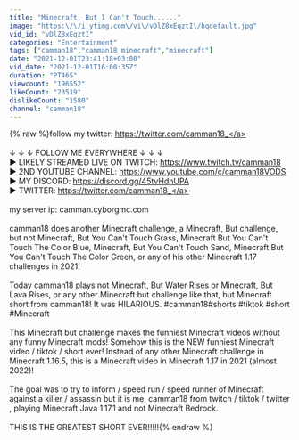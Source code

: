 ```yaml
---
title: "Minecraft, But I Can't Touch......"
image: "https:\/\/i.ytimg.com\/vi\/vDlZ8xEqztI\/hqdefault.jpg"
vid_id: "vDlZ8xEqztI"
categories: "Entertainment"
tags: ["camman18","camman18 minecraft","minecraft"]
date: "2021-12-01T23:41:18+03:00"
vid_date: "2021-12-01T16:00:35Z"
duration: "PT46S"
viewcount: "196552"
likeCount: "23519"
dislikeCount: "1580"
channel: "camman18"
---
```

{% raw %}follow my twitter: <a rel="nofollow" target="blank" href="https://twitter.com/camman18_">https://twitter.com/camman18_</a><br /><br />↓ ↓ ↓ FOLLOW ME EVERYWHERE ↓ ↓ ↓<br />► LIKELY STREAMED LIVE ON TWITCH: <a rel="nofollow" target="blank" href="https://www.twitch.tv/camman18​">https://www.twitch.tv/camman18​</a><br />► 2ND YOUTUBE CHANNEL: <a rel="nofollow" target="blank" href="https://www.youtube.com/c/camman18​VODS">https://www.youtube.com/c/camman18​VODS</a><br />► MY DISCORD: <a rel="nofollow" target="blank" href="https://discord.gg/45tvHdhUPA">https://discord.gg/45tvHdhUPA</a><br />► TWITTER: <a rel="nofollow" target="blank" href="https://twitter.com/camman18_">https://twitter.com/camman18_</a><br /><br />my server ip: camman.cyborgmc.com<br /><br />camman18 does another Minecraft challenge, a Minecraft, But challenge, but not Minecraft, But You Can't Touch Grass, Minecraft But You Can't Touch The Color Blue, Minecraft, But You Can't Touch Sand, Minecraft But You Can't Touch The Color Green, or any of his other Minecraft 1.17 challenges in 2021!<br /><br />Today camman18 plays not Minecraft, But Water Rises or Minecraft, But Lava Rises, or any other Minecraft but challenge like that, but Minecraft short from camman18! It was HILARIOUS. #camman18​ #shorts​ #tiktok​ #short​ #Minecraft​<br /><br />This Minecraft but challenge makes the funniest Minecraft videos without any funny Minecraft mods! Somehow this is the NEW funniest Minecraft video / tiktok / short ever! Instead of any other Minecraft challenge in Minecraft 1.16.5, this is a Minecraft video in Minecraft 1.17 in 2021 (almost 2022)!<br /><br />The goal was to try to inform / speed run / speed runner of Minecraft against a killer / assassin but it is me, camman18 from twitch / tiktok / twitter , playing Minecraft Java 1.17.1 and not Minecraft Bedrock.<br /><br />THIS IS THE GREATEST SHORT EVER!!!!!{% endraw %}
